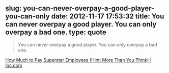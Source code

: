 slug: you-can-never-overpay-a-good-player-you-can-only
date: 2012-11-17 17:53:32
title: You can never overpay a good player. You can only overpay a bad one.
type: quote
---

> You can never overpay a good player. You can only overpay a bad one.

[How Much to Pay Superstar Employees (Hint: More Than You Think) | Inc.com](http://www.inc.com/jeff-haden/how-much-to-pay-remarkable-employees.html)
